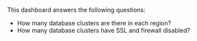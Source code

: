This dashboard answers the following questions:

- How many database clusters are there in each region?
- How many database clusters have SSL and firewall disabled?
